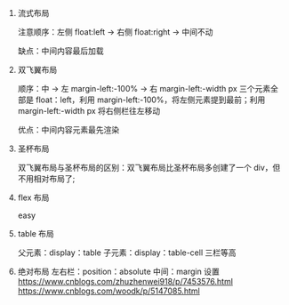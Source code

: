 <!-- @format -->

1. 流式布局

   注意顺序：左侧 float:left -> 右侧 float:right -> 中间不动

   缺点：中间内容最后加载

2. 双飞翼布局

   顺序：中 -> 左 margin-left:-100% -> 右 margin-left:-width px
   三个元素全部是 float：left，利用 margin-left:-100%，将左侧元素提到最前；利用 margin-left:-width px 将右侧栏往左移动

   优点：中间内容元素最先渲染

3. 圣杯布局

   双飞翼布局与圣杯布局的区别：双飞翼布局比圣杯布局多创建了一个 div，但不用相对布局了;

4. flex 布局

   easy

5. table 布局

   父元素：display：table
   子元素：display：table-cell
   三栏等高

6. 绝对布局
   左右栏：position：absolute
   中间：margin 设置
   https://www.cnblogs.com/zhuzhenwei918/p/7453576.html
   https://www.cnblogs.com/woodk/p/5147085.html
